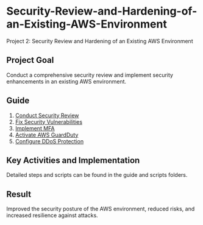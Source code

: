 # Security-Review-and-Hardening-of-an-Existing-AWS-Environment

Project 2: Security Review and Hardening of an Existing AWS Environment

## Project Goal
Conduct a comprehensive security review and implement security enhancements in an existing AWS environment.

## Guide
1. [Conduct Security Review](guide/01_Security_Review.md)
2. [Fix Security Vulnerabilities](guide/02_Fix_Security_Vulnerabilities.md)
3. [Implement MFA](guide/03_Implement_MFA.md)
4. [Activate AWS GuardDuty](guide/04_Activate_GuardDuty.md)
5. [Configure DDoS Protection](guide/05_Configure_DDoS_Protection.md)

## Key Activities and Implementation
Detailed steps and scripts can be found in the guide and scripts folders.

## Result
Improved the security posture of the AWS environment, reduced risks, and increased resilience against attacks.
